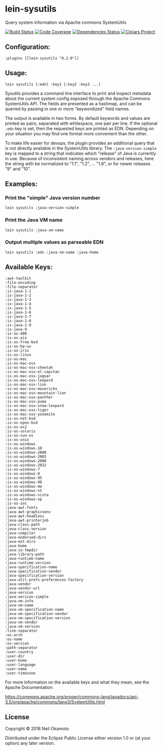 # lein-sysutils

Query system information via Apache commons SystemUtils


[![Build Status](https://travis-ci.org/gonewest818/lein-sysutils.svg?branch=master)](https://travis-ci.org/gonewest818/lein-sysutils)
[![Code Coverage](https://codecov.io/gh/gonewest818/lein-sysutils/branch/master/graph/badge.svg)](https://codecov.io/gh/gonewest818/lein-sysutils)
[![Dependencies Status](https://jarkeeper.com/gonewest818/lein-sysutils/status.svg)](https://jarkeeper.com/gonewest818/lein-sysutils)
[![Clojars Project](https://img.shields.io/clojars/v/lein-sysutils.svg)](https://clojars.org/lein-sysutils)

## Configuration:

    :plugins [[lein-sysutils "0.2.0"]]

## Usage:

    lein sysutils [:edn] :key1 [:key2 :key3 ...]

Sysutils provides a command line interface to print and inspect
metadata about the current system config exposed through the Apache
Commons SystemUtils API. The fields are presented as a hashmap, and
can be queried by passing in one or more "keywordized" field names.

The output is available in two forms. By default keywords and values
are printed as pairs, separated with whitespace, one pair per line. If
the optional `:edn` key is set, then the requested keys are printed as EDN.
Depending on your situation you may find one format more convenient than
the other.

To make life easier for devops, the plugin provides an additional
query that is not directly available in the SystemUtils library. The
`:java-version-simple` key is mapped to a string that indicates which
"release" of Java is currently in use. Because of inconsistent
naming across vendors and releases, here the string with be normalized
to "1.1", "1.2", ... "1.8", or for newer releases "9" and "10".

## Examples:

### Print the "simple" Java version number

    lein sysutils :java-version-simple

### Print the Java VM name

    lein sysutils :java-vm-name

### Output multiple values as parseable EDN

    lein sysutils :edn :java-vm-name :java-home

## Available Keys:

    :awt-toolkit
    :file-encoding
    :file-separator
    :is-java-1-1
    :is-java-1-2
    :is-java-1-3
    :is-java-1-4
    :is-java-1-5
    :is-java-1-6
    :is-java-1-7
    :is-java-1-8
    :is-java-1-9
    :is-java-9
    :is-os-400
    :is-os-aix
    :is-os-free-bsd
    :is-os-hp-ux
    :is-os-irix
    :is-os-linux
    :is-os-mac
    :is-os-mac-osx
    :is-os-mac-osx-cheetah
    :is-os-mac-osx-el-capitan
    :is-os-mac-osx-jaguar
    :is-os-mac-osx-leopard
    :is-os-mac-osx-lion
    :is-os-mac-osx-mavericks
    :is-os-mac-osx-mountain-lion
    :is-os-mac-osx-panther
    :is-os-mac-osx-puma
    :is-os-mac-osx-snow-leopard
    :is-os-mac-osx-tiger
    :is-os-mac-osx-yosemite
    :is-os-net-bsd
    :is-os-open-bsd
    :is-os-os2
    :is-os-solaris
    :is-os-sun-os
    :is-os-unix
    :is-os-windows
    :is-os-windows-10
    :is-os-windows-2000
    :is-os-windows-2003
    :is-os-windows-2008
    :is-os-windows-2012
    :is-os-windows-7
    :is-os-windows-8
    :is-os-windows-95
    :is-os-windows-98
    :is-os-windows-me
    :is-os-windows-nt
    :is-os-windows-vista
    :is-os-windows-xp
    :is-os-zos
    :java-awt-fonts
    :java-awt-graphicsenv
    :java-awt-headless
    :java-awt-printerjob
    :java-class-path
    :java-class-version
    :java-compiler
    :java-endorsed-dirs
    :java-ext-dirs
    :java-home
    :java-io-tmpdir
    :java-library-path
    :java-runtime-name
    :java-runtime-version
    :java-specification-name
    :java-specification-vendor
    :java-specification-version
    :java-util-prefs-preferences-factory
    :java-vendor
    :java-vendor-url
    :java-version
    :java-version-simple
    :java-vm-info
    :java-vm-name
    :java-vm-specification-name
    :java-vm-specification-vendor
    :java-vm-specification-version
    :java-vm-vendor
    :java-vm-version
    :line-separator
    :os-arch
    :os-name
    :os-version
    :path-separator
    :user-country
    :user-dir
    :user-home
    :user-language
    :user-name
    :user-timezone

For more information on the available keys and what they mean, see the
Apache Documentation:

https://commons.apache.org/proper/commons-lang/javadocs/api-3.5/org/apache/commons/lang3/SystemUtils.html

## License

Copyright © 2018 Neil Okamoto

Distributed under the Eclipse Public License either version 1.0 or (at
your option) any later version.
